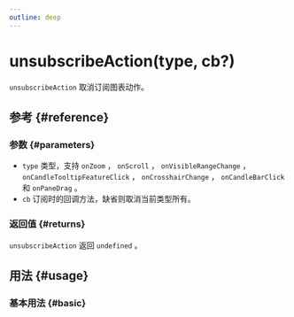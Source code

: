 ```yaml
---
outline: deep
---
```


# unsubscribeAction(type, cb?)
`unsubscribeAction` 取消订阅图表动作。

## 参考 {#reference}
<!-- @include: @/@views/api/references/instance/unsubscribeAction.md -->

### 参数 {#parameters}
- `type` 类型，支持 `onZoom` ， `onScroll` ， `onVisibleRangeChange` ， `onCandleTooltipFeatureClick` ， `onCrosshairChange` ， `onCandleBarClick` 和 `onPaneDrag` 。
- `cb` 订阅时的回调方法，缺省则取消当前类型所有。

### 返回值 {#returns}
`unsubscribeAction` 返回 `undefined` 。

## 用法 {#usage}
<script setup>
import UnsubscribeAction from '../../@views/api/samples/unsubscribeAction/index.vue'
</script>

### 基本用法 {#basic}
<UnsubscribeAction/>
